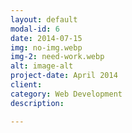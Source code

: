 ```yaml
---
layout: default
modal-id: 6
date: 2014-07-15
img: no-img.webp
img-2: need-work.webp
alt: image-alt
project-date: April 2014
client:
category: Web Development
description:

---
```

